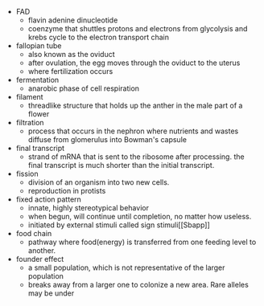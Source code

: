 - FAD
	- flavin adenine dinucleotide
	- coenzyme that shuttles protons and electrons from glycolysis and krebs cycle to the electron transport chain
- fallopian tube
	- also known as the oviduct
	- after ovulation, the egg moves through the oviduct to the uterus
	- where fertilization occurs
- fermentation
	- anarobic phase of cell respiration
- filament
	- threadlike structure that holds up the anther in the male part of a flower
- filtration
	- process that occurs in the nephron where nutrients and wastes diffuse from glomerulus into Bowman's capsule
- final transcript
	- strand of mRNA that is sent to the ribosome after processing. the final transcript is much shorter than the initial transcript.
- fission
	- division of an organism into two new cells.
	- reproduction in protists
- fixed action pattern
	- innate, highly stereotypical behavior
	- when begun, will continue until completion, no matter how useless.
	- initiated by external stimuli called sign stimuli[[Sbapp]]
- food chain
	- pathway where food(energy) is transferred from one feeding level to another.
- founder effect
	- a small population, which is not representative of the larger population
	- breaks away from a larger one to colonize a new area. Rare alleles may be under
